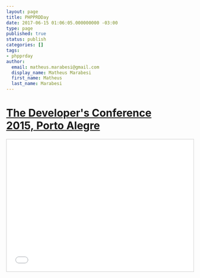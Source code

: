 ```yaml
---
layout: page
title: PHPPRDDay
date: 2017-06-15 01:06:05.000000000 -03:00
type: page
published: true
status: publish
categories: []
tags:
- phpprday
author:
  email: matheus.marabesi@gmail.com
  display_name: Matheus Marabesi
  first_name: Matheus
  last_name: Marabesi
---
```


<h1><a href="http://www.thedevelopersconference.com.br/tdc/2015/portoalegre/trilha-php" target="_blank">The Developer's Conference 2015, Porto Alegre</a></h1>
<p><iframe width="100%" height="355" style="border: 1px solid #CCC; border-width: 1px; margin-bottom: 5px; max-width: 100%;" src="//www.slideshare.net/slideshow/embed_code/key/uRa4rqPCjUSJFZ" frameborder="0" marginwidth="0" marginheight="0" scrolling="no" allowfullscreen="allowfullscreen"></iframe></p>
